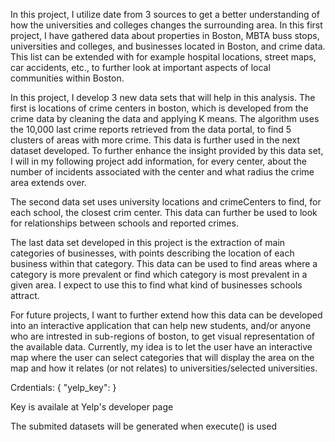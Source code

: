 In this project, I utilize date from 3 sources to get a better understanding of how the universities and colleges changes the surrounding area. In this first project, I have gathered data about properties in Boston, MBTA buss stops, universities and colleges, and businesses located in Boston, and crime data. This list can be extended with for example hospital locations, street maps, car accidents, etc., to further look at important aspects of local communities within Boston. 

In this project, I develop 3 new data sets that will help in this analysis. The first is locations of crime centers in boston, which is developed from the crime data by cleaning the data and applying K means. The algorithm uses the 10,000 last crime reports retrieved from the data portal, to find 5 clusters of areas with more crime. This data is further used in the next dataset developed. To further enhance the insight provided by this data set, I will in my following project add information, for every center, about the number of incidents associated with the center and what radius the crime area extends over.

The second data set uses university locations and crimeCenters to find, for each school, the closest crim center. This data can further be used to look for relationships between schools and reported crimes.

The last data set developed in this project is the extraction of main categories of businesses, with points describing the location of each business within that category. This data can be used to find areas where a category is more prevalent or find which category is most prevalent in a given area. I expect to use this to find what kind of businesses schools attract. 


For future projects, I want to further extend how this data can be developed into an interactive application that can help new students, and/or anyone who are intrested in sub-regions of boston, to get visual representation of the available data. Currently, my idea is to let the user have an interactive map where the user can select categories that will display the area on the map and how it relates (or not relates) to universities/selected universities.


Crdentials:
{
	"yelp_key": <your key> 
}

Key is availale at Yelp's developer page


The submited datasets will be generated when execute() is used


